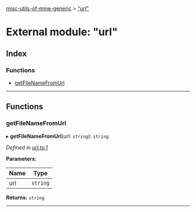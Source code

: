 [misc-utils-of-mine-generic](../README.md) > ["url"](../modules/_url_.md)

# External module: "url"

## Index

### Functions

* [getFileNameFromUrl](_url_.md#getfilenamefromurl)

---

## Functions

<a id="getfilenamefromurl"></a>

###  getFileNameFromUrl

▸ **getFileNameFromUrl**(url: *`string`*): `string`

*Defined in [url.ts:1](https://github.com/cancerberoSgx/misc-utils-of-mine/blob/06942b5/misc-utils-of-mine-generic/src/url.ts#L1)*

**Parameters:**

| Name | Type |
| ------ | ------ |
| url | `string` |

**Returns:** `string`

___

